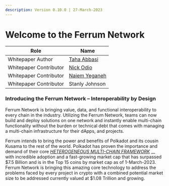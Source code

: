 ```yaml
---
description: Version 0.10.0 | 27-March-2023
---
```


# Welcome to the Ferrum Network

| Role                   | Name                                                                 |
| ---------------------- | -------------------------------------------------------------------- |
| Whitepaper Author      | [Taha Abbasi](https://www.linkedin.com/in/tahaabbasi/)               |
| Whitepaper Contributor | [Nick Odio](https://www.linkedin.com/in/nick-odio-176991161/)        |
| Whitepaper Contributor | [Naiem Yeganeh](https://www.linkedin.com/in/naiem-yeganeh-12874712/) |
| Whitepaper Contributor | Stanly Johnson                                                       |

### Introducing the Ferrum Network – Interoperability by Design

Ferrum Network is bringing value, data, and functional interoperability to every chain in the industry. Utilizing the Ferrum Network, teams can now build and deploy solutions on one network and instantly enable multi-chain functionality without the burden or technical debt that comes with managing a multi-chain infrastructure for their dApps, and projects.

Ferrum intends to bring the power and benefits of Polkadot and its cousin Kusama to the rest of the world. Polkadot has proven the importance and demand of their core [_HETEROGENEOUS MULTI-CHAIN FRAMEWORK_](https://polkadot.network/PolkaDotPaper.pdf) __ with incredible adoption and a fast-growing market cap that has surpassed $7.5 Billion and is in the Top 15 coins by market cap as of 1-March-2023. Ferrum Network is bringing this amazing core technology to address the problems faced by every project in crypto with a combined potential market size to be addressed currently valued at $1.08 Trillion and growing.
